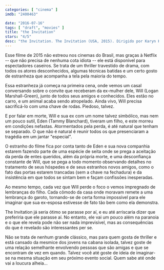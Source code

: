 ```yaml
---
categories: [ "cinema" ]
imdb: "2400463"

date: "2016-07-16"
tags: [ "draft", "movies" ]
title: "the Invitation"
stars: "4/5"
desc: "the Invitation. The Invitation (USA, 2015). Dirigido por Karyn Kusama. Escrito por Phil Hay, Matt Manfredi. Com Logan Marshall-Green, Emayatzy Corinealdi, Aiden Lovekamp, Michelle Krusiec, Mike Doyle, Jordi Vilasuso, Jay Larson, Marieh Delfino, Tammy Blanchard."
---
```

Esse filme de 2015 não estreou nos cinemas do Brasil, mas graças à Netflix -- que não precisa de nenhuma cota idiota -- ele está disponível para espectadores caseiros. Se trata de um thriller travestido de drama, com todos os atores desconhecidos, algumas técnicas batidas e um certo gosto de estranheza que acompanha a tela pela maioria do tempo.

Essa estranheza já começa na primeira cena, onde vemos um casal conversando sobre o convite que receberam da ex-mulher dele, Will (Logan Marshall-Green), junto de todos seus amigos e conhecidos. Eles estão no carro, e um animal acaba sendo atropelado. Ainda vivo, Will precisa sacrificá-lo com uma chave de rodas. Piedoso, talvez.

E por falar em morte, Will e sua ex com um nome talvez simbólico, mas nem um pouco sutil, Eden (Tammy Blanchard), tiveram um filho, e este morreu em condições nefastas. Atormentados pela perda, é até natural que tenham se separado. O que não é natural é reunir todos os que presenciaram a tragédia em um jantar "especial".

O estranho do filme fica por conta tanto de Eden e sua nova companhia estarem fazendo parte de uma espécie de seita onde se prega a aceitação da perda de entes queridos, além da própria morte, e uma desconfiança constante de Will, que se pega a todo momento observando detalhes no tratamento de seus hóspedes e de seus estranhos novos amigos, como o fato das portas estarem trancadas (sem a chave na fechadura) e da insistência em que todos se sintam bem e façam confissões inesperadas.

Ao mesmo tempo, cada vez que Will perde o foco o vemos impregnado de lembranças do filho. Cada cômodo da casa onde moravam remete a uma lembrança do garoto, tornando-se de certa forma impossível para ele imaginar que sua ex-esposa estivesse de fato tão bem como ela demonstra.

The Invitation já seria ótimo se parasse por aí, e eu até arriscaria dizer que preferiria que ele parasse aí. No entanto, ele vai um pouco além na paranoia e o que ele revela pode não ser nada imprevisível, mas as consequências do que é revelado são interessantes per se.

Não se trata de nenhum grande clássico, mas para quem gosta de thriller e está cansado da mesmice dos jovens na cabana isolada, talvez goste de uma relação semelhante envolvendo pessoas que são amigas e que se encontram de vez em quando. Talvez você até goste de ideia de imaginar-se na mesma situação em seu próximo evento social. Quem sabe até onde vai a loucura alheia...
